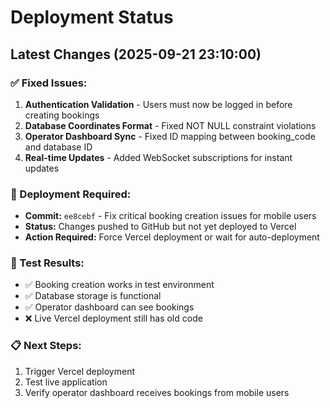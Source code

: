 # Deployment Status

## Latest Changes (2025-09-21 23:10:00)

### ✅ Fixed Issues:
1. **Authentication Validation** - Users must now be logged in before creating bookings
2. **Database Coordinates Format** - Fixed NOT NULL constraint violations
3. **Operator Dashboard Sync** - Fixed ID mapping between booking_code and database ID
4. **Real-time Updates** - Added WebSocket subscriptions for instant updates

### 🚀 Deployment Required:
- **Commit:** `ee8cebf` - Fix critical booking creation issues for mobile users
- **Status:** Changes pushed to GitHub but not yet deployed to Vercel
- **Action Required:** Force Vercel deployment or wait for auto-deployment

### 🧪 Test Results:
- ✅ Booking creation works in test environment
- ✅ Database storage is functional
- ✅ Operator dashboard can see bookings
- ❌ Live Vercel deployment still has old code

### 📋 Next Steps:
1. Trigger Vercel deployment
2. Test live application
3. Verify operator dashboard receives bookings from mobile users
